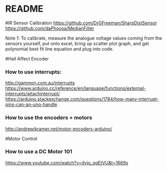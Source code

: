 # README #

#IR Sensor Calibration
https://github.com/DrGFreeman/SharpDistSensor
https://github.com/daPhoosa/MedianFilter

Note 1: To calibrate, measure the analogue voltage values coming from the sensors yourself, put onto excel,
bring up scatter plot graph, and get polynomial best fit line equation and plug into code.

#Hall Affect Encoder
### How to use interrupts: ###
http://gammon.com.au/interrupts
https://www.arduino.cc/reference/en/language/functions/external-interrupts/attachinterrupt/
https://arduino.stackexchange.com/questions/1784/how-many-interrupt-pins-can-an-uno-handle

### How to use the encoders + motors ###
http://andrewjkramer.net/motor-encoders-arduino/

#Motor Control
### How to use a DC Motor 101 ###
https://www.youtube.com/watch?v=dyjo_ggEtVU&t=1669s
